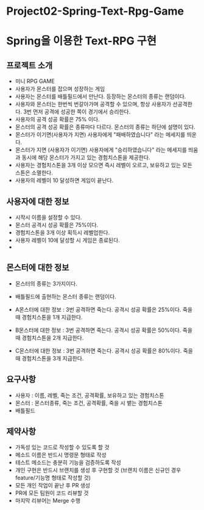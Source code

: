 # Project02-Spring-Text-Rpg-Game

# Spring을 이용한 Text-RPG 구현

## 프로젝트 소개
- 미니 RPG GAME
- 사용자가 몬스터를 잡으며 성장하는 게임
- 사용자는 몬스터를 배틀필드에서 만난다. 등장하는 몬스터의 종류는 랜덤이다.
- 사용자와 몬스터는 한번씩 번갈아가며 공격할 수 있으며, 항상 사용자가 선공격한다. 3번 먼저 공격에 성공한 쪽이 경기에서 승리한다.
- 사용자의 공격 성공 확률은 75% 이다.
- 몬스터의 공격 성공 확률은 종류마다 다르다. 몬스터의 종류는 하단에 설명이 있다.
- 몬스터가 이기면(사용자가 지면) 사용자에게 "패배하였습니다" 라는 메세지를 띄운다.
- 몬스터가 지면 (사용자가 이기면) 사용자에게 "승리하였습니다" 라는 메세지를 띄움과 동시에 해당 몬스터가 가지고 있는 경험치스톤을 제공한다.
- 사용자는 경험치스톤을 3개 이상 모으면 즉시 레벨이 오르고, 보유하고 있는 모든 스톤은 소멸한다.
- 사용자의 레벨이 10 달성하면 게임이 끝난다.


## 사용자에 대한 정보
- 시작시 이름을 설정할 수 있다.
- 몬스터 공격시 성공 확률은 75%이다.
- 경험치스톤을 3개 이상 획득시 레벨업한다.
- 사용자 레벨이 10에 달성할 시 게임은 종료된다.
- 

## 몬스터에 대한 정보
- 몬스터의 종류는 3가지이다.
- 배틀필드에 출현하는 몬스터 종류는 랜덤이다.

- A몬스터에 대한 정보 : 3번 공격하면 죽는다. 공격시 성공 확률은 25%이다. 죽을 때 경험치스톤을 1개 지급한다.
- B몬스터에 대한 정보 : 3번 공격하면 죽는다. 공격시 성공 확률은 50%이다. 죽을 때 경험치스톤을 2개 지급한다.
- C몬스터에 대한 정보 : 3번 공격하면 죽는다. 공격시 성공 확률은 80%이다. 죽을 때 경험치스톤을 3개 지급한다.


## 요구사항
- 사용자 : 이름, 레벨, 죽는 조건, 공격확률, 보유하고 있는 경험치스톤
- 몬스터 : 몬스터종류, 죽는 조건, 공격확률, 죽을 시 뱉는 경험치스톤
- 배틀필드



## 제약사항
- 가독성 있는 코드로 작성할 수 있도록 할 것
- 메소드 이름은 반드시 명령문 형태로 작성
- 테스트 메소드는 충분히 기능을 검증하도록 작성
- 개인 구현은 반드시 브랜치를 생성 후 구현할 것
  (브랜치 이름은 신규인 경우 feature/기능명 형태로 작성할 것)
- 모든 개인 작업이 끝난 후 PR 생성
- PR에 모든 팀원이 코드 리뷰할 것
- 마지막 리뷰어는 Merge 수행
